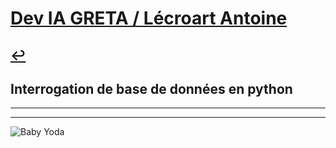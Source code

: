 # [Dev IA GRETA / Lécroart Antoine](https://github.com/Dev-IA-2024/antoine.lecroart)

[↩️](..)
---

## Interrogation de base de données en python 

---
---
![Baby Yoda](https://images3.alphacoders.com/110/1108129.jpg)
